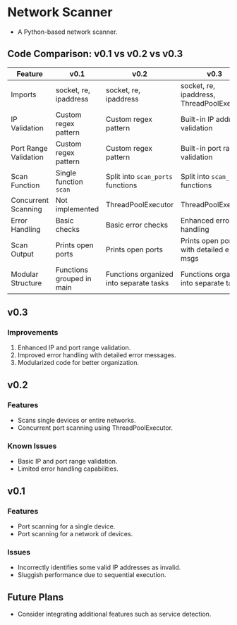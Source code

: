 # Network Scanner

- A Python-based network scanner.

## Code Comparison: v0.1 vs v0.2 vs v0.3

| Feature              | v0.1                          | v0.2                                         | v0.3                                         |
|----------------------|-------------------------------|----------------------------------------------|----------------------------------------------|
| Imports              | socket, re, ipaddress        | socket, re, ipaddress                       | socket, re, ipaddress, ThreadPoolExecutor   |
| IP Validation        | Custom regex pattern         | Custom regex pattern                        | Built-in IP address validation              |
| Port Range Validation| Custom regex pattern         | Custom regex pattern                        | Built-in port range validation              |
| Scan Function        | Single function `scan`       | Split into `scan_ports` functions           | Split into `scan_ports` functions           |
| Concurrent Scanning  | Not implemented              | ThreadPoolExecutor                          | ThreadPoolExecutor                          |
| Error Handling       | Basic checks                 | Basic error checks                          | Enhanced error handling                     |
| Scan Output          | Prints open ports            | Prints open ports                           | Prints open ports with detailed error msgs  |
| Modular Structure    | Functions grouped in main    | Functions organized into separate tasks     | Functions organized into separate tasks     |

## v0.3

### **Improvements**

1. Enhanced IP and port range validation.
2. Improved error handling with detailed error messages.
3. Modularized code for better organization.

## v0.2

### Features

- Scans single devices or entire networks.
- Concurrent port scanning using ThreadPoolExecutor.

### Known Issues

- Basic IP and port range validation.
- Limited error handling capabilities.

## v0.1

### Features

- Port scanning for a single device.
- Port scanning for a network of devices.

### Issues

- Incorrectly identifies some valid IP addresses as invalid.
- Sluggish performance due to sequential execution.

## Future Plans

- Consider integrating additional features such as service detection.
